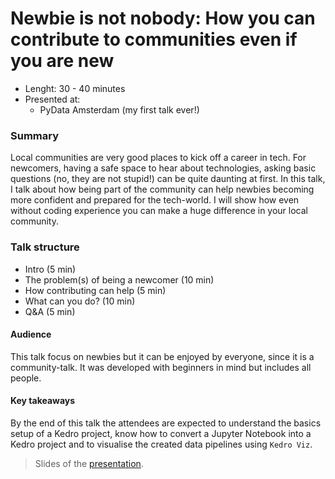 # Newbie is not nobody: How you can contribute to communities even if you are new

* Lenght: 30 - 40 minutes
* Presented at: 
  - PyData Amsterdam (my first talk ever!)
  
### Summary
Local communities are very good places to kick off a career in tech. For newcomers, having a safe space to hear about technologies, asking basic questions (no, 
they are not stupid!) can be quite daunting at first.
In this talk, I talk about how being part of the community can help newbies becoming more confident and prepared for the tech-world. I will show how even without
coding experience you can make a huge difference in your local community.

 
### Talk structure
* Intro (5 min)
* The problem(s) of being a newcomer (10 min)
* How contributing can help (5 min)
* What can you do? (10 min)
* Q&A (5 min)

#### Audience
 This talk focus on newbies but it can be enjoyed by everyone, since it is a community-talk. It was developed with beginners in mind but includes all people.
 
#### Key takeaways
By the end of this talk the attendees are expected to understand the basics setup of a Kedro project, know how to convert a Jupyter Notebook into a
Kedro project and to visualise the created data pipelines using `Kedro Viz`.
 
> Slides of the [presentation](https://docs.google.com/presentation/d/1UKgo1XClcMueKHcwiVn-UcfIdzrYCxGnaV_cVaPzWk8/edit?usp=sharing).

